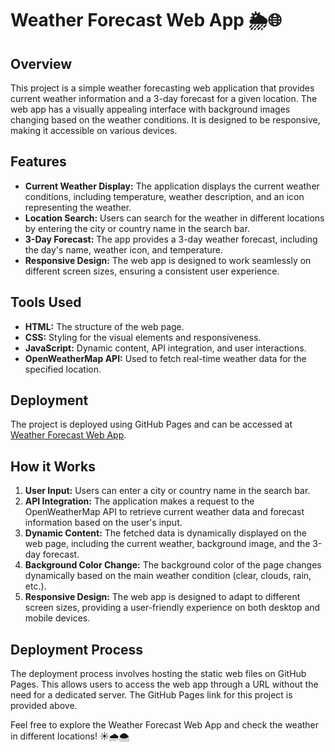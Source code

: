 # Weather Forecast Web App 🌦️🌐

## Overview
This project is a simple weather forecasting web application that provides current weather information and a 3-day forecast for a given location. The web app has a visually appealing interface with background images changing based on the weather conditions. It is designed to be responsive, making it accessible on various devices.

## Features
- **Current Weather Display:** The application displays the current weather conditions, including temperature, weather description, and an icon representing the weather.
- **Location Search:** Users can search for the weather in different locations by entering the city or country name in the search bar.
- **3-Day Forecast:** The app provides a 3-day weather forecast, including the day's name, weather icon, and temperature.
- **Responsive Design:** The web app is designed to work seamlessly on different screen sizes, ensuring a consistent user experience.

## Tools Used
- **HTML:** The structure of the web page.
- **CSS:** Styling for the visual elements and responsiveness.
- **JavaScript:** Dynamic content, API integration, and user interactions.
- **OpenWeatherMap API:** Used to fetch real-time weather data for the specified location.

## Deployment
The project is deployed using GitHub Pages and can be accessed at [Weather Forecast Web App](https://subhoshreep.github.io/weatherForecast.github.io/).

## How it Works
1. **User Input:** Users can enter a city or country name in the search bar.
2. **API Integration:** The application makes a request to the OpenWeatherMap API to retrieve current weather data and forecast information based on the user's input.
3. **Dynamic Content:** The fetched data is dynamically displayed on the web page, including the current weather, background image, and the 3-day forecast.
4. **Background Color Change:** The background color of the page changes dynamically based on the main weather condition (clear, clouds, rain, etc.).
5. **Responsive Design:** The web app is designed to adapt to different screen sizes, providing a user-friendly experience on both desktop and mobile devices.

## Deployment Process
The deployment process involves hosting the static web files on GitHub Pages. This allows users to access the web app through a URL without the need for a dedicated server. The GitHub Pages link for this project is provided above.

Feel free to explore the Weather Forecast Web App and check the weather in different locations! ☀️🌧️🌨️
